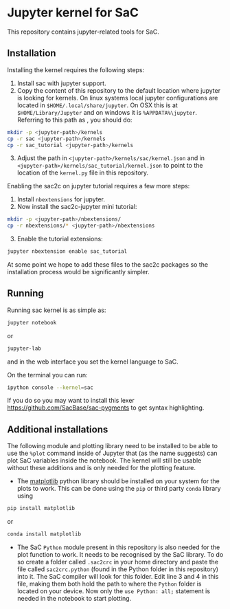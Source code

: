 # Jupyter kernel for SaC

This repository contains jupyter-related tools for SaC.

## Installation

Installing the kernel requires the following steps:

1. Install sac with jupyter support.
2. Copy the content of this repository to the default location where
   jupyter is looking for kernels. On linux systems local jupyter
   configurations are located in `$HOME/.local/share/jupyter`.
   On OSX this is at `$HOME/Library/Jupyter` and on windows it is
   `%APPDATA%\jupyter`. Referring to this path as <jupyter-path>,
    you should do:
```bash
mkdir -p <jupyter-path>/kernels
cp -r sac <jupyter-path>/kernels
cp -r sac_tutorial <jupyter-path>/kernels
```
3. Adjust the path in `<jupyter-path>/kernels/sac/kernel.json` and in
   `<jupyter-path>/kernels/sac_tutorial/kernel.json` to
   point to the location of the `kernel.py` file in this repository.

Enabling the sac2c on jupyter tutorial requires a few more steps:

1. Install `nbextensions` for jupyter.
2. Now install the sac2c-jupyter mini tutorial:
```bash
mkdir -p <jupyter-path>/nbextensions/
cp -r nbextensions/* <jupyter-path>/nbextensions
```
3. Enable the tutorial extensions:
```bash
jupyter nbextension enable sac_tutorial
```

At some point we hope to add these files to the sac2c packages so the
installation process would be significantly simpler.

## Running

Running sac kernel is as simple as:
```bash
jupyter notebook
```
or
```bash
jupyter-lab
```
and in the web interface you set the kernel language to SaC.

On the terminal you can run:
```bash
ipython console --kernel=sac
```
If you do so you may want to install this lexer https://github.com/SacBase/sac-pygments
to get syntax highlighting.

## Additional installations
The following module and plotting library need to be installed to be able to use the `%plot` command inside of Jupyter that (as the name suggests) can plot SaC variables inside the notebook. The kernel will still be usable without these additions and is only needed for the plotting feature.

- The [matplotlib](https://matplotlib.org/stable/) python library should be installed on your system for the plots to work. This can be done using the `pip` or third party `conda` library using
```bash
pip install matplotlib
```
or
```bash
conda install matplotlib
```

- The SaC `Python` module present in this repository is also needed for the plot function to work. It needs to be recognised by the SaC library. To do so create a folder called `.sac2crc` in your home directory and paste the file called `sac2crc.python` (found in the Python folder in this repository) into it. The SaC compiler will look for this folder. Edit line 3 and 4 in this file, making them both hold the path to where the `Python` folder is located on your device. Now only the `use Python: all;` statement is needed in the notebook to start plotting.

